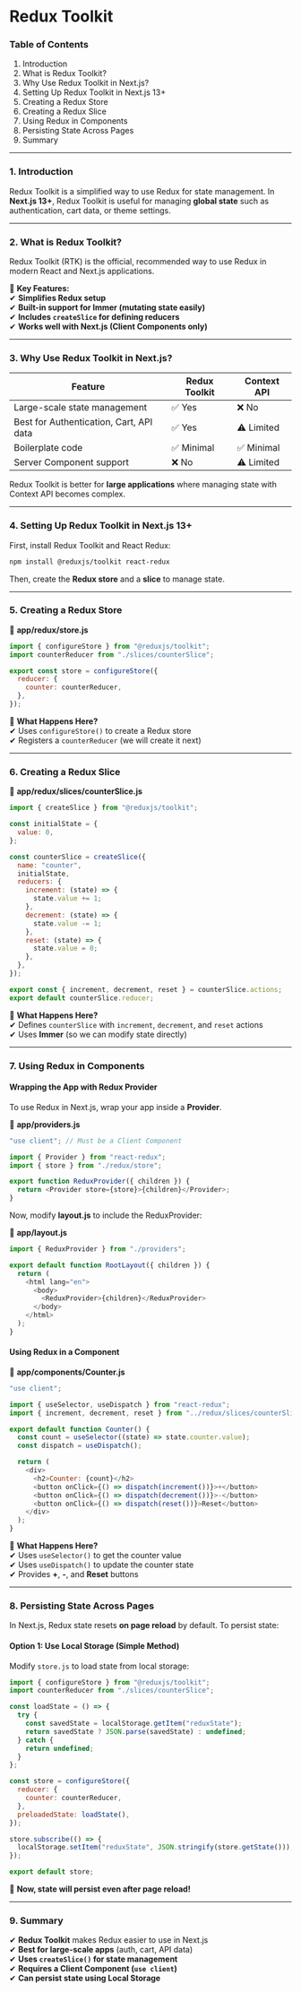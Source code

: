 # Redux Toolkit

### **Table of Contents**

1. Introduction
2. What is Redux Toolkit?
3. Why Use Redux Toolkit in Next.js?
4. Setting Up Redux Toolkit in Next.js 13+
5. Creating a Redux Store
6. Creating a Redux Slice
7. Using Redux in Components
8. Persisting State Across Pages
9. Summary

***

### **1. Introduction**

Redux Toolkit is a simplified way to use Redux for state management. In **Next.js 13+**, Redux Toolkit is useful for managing **global state** such as authentication, cart data, or theme settings.

***

### **2. What is Redux Toolkit?**

Redux Toolkit (RTK) is the official, recommended way to use Redux in modern React and Next.js applications.

📌 **Key Features:**\
✔ **Simplifies Redux setup**\
✔ **Built-in support for Immer (mutating state easily)**\
✔ **Includes `createSlice` for defining reducers**\
✔ **Works well with Next.js (Client Components only)**

***

### **3. Why Use Redux Toolkit in Next.js?**

| Feature                                 | Redux Toolkit | Context API |
| --------------------------------------- | ------------- | ----------- |
| Large-scale state management            | ✅ Yes         | ❌ No        |
| Best for Authentication, Cart, API data | ✅ Yes         | ⚠ Limited   |
| Boilerplate code                        | ✅ Minimal     | ✅ Minimal   |
| Server Component support                | ❌ No          | ⚠ Limited   |

Redux Toolkit is better for **large applications** where managing state with Context API becomes complex.

***

### **4. Setting Up Redux Toolkit in Next.js 13+**

First, install Redux Toolkit and React Redux:

```bash
npm install @reduxjs/toolkit react-redux
```

Then, create the **Redux store** and a **slice** to manage state.

***

### **5. Creating a Redux Store**

📁 **app/redux/store.js**

```javascript
import { configureStore } from "@reduxjs/toolkit";
import counterReducer from "./slices/counterSlice";

export const store = configureStore({
  reducer: {
    counter: counterReducer,
  },
});
```

📌 **What Happens Here?**\
✔ Uses `configureStore()` to create a Redux store\
✔ Registers a `counterReducer` (we will create it next)

***

### **6. Creating a Redux Slice**

📁 **app/redux/slices/counterSlice.js**

```javascript
import { createSlice } from "@reduxjs/toolkit";

const initialState = {
  value: 0,
};

const counterSlice = createSlice({
  name: "counter",
  initialState,
  reducers: {
    increment: (state) => {
      state.value += 1;
    },
    decrement: (state) => {
      state.value -= 1;
    },
    reset: (state) => {
      state.value = 0;
    },
  },
});

export const { increment, decrement, reset } = counterSlice.actions;
export default counterSlice.reducer;
```

📌 **What Happens Here?**\
✔ Defines `counterSlice` with `increment`, `decrement`, and `reset` actions\
✔ Uses **Immer** (so we can modify state directly)

***

### **7. Using Redux in Components**

#### **Wrapping the App with Redux Provider**

To use Redux in Next.js, wrap your app inside a **Provider**.

📁 **app/providers.js**

```javascript
"use client"; // Must be a Client Component

import { Provider } from "react-redux";
import { store } from "./redux/store";

export function ReduxProvider({ children }) {
  return <Provider store={store}>{children}</Provider>;
}
```

Now, modify **layout.js** to include the ReduxProvider:

📁 **app/layout.js**

```javascript
import { ReduxProvider } from "./providers";

export default function RootLayout({ children }) {
  return (
    <html lang="en">
      <body>
        <ReduxProvider>{children}</ReduxProvider>
      </body>
    </html>
  );
}
```

#### **Using Redux in a Component**

📁 **app/components/Counter.js**

```javascript
"use client";

import { useSelector, useDispatch } from "react-redux";
import { increment, decrement, reset } from "../redux/slices/counterSlice";

export default function Counter() {
  const count = useSelector((state) => state.counter.value);
  const dispatch = useDispatch();

  return (
    <div>
      <h2>Counter: {count}</h2>
      <button onClick={() => dispatch(increment())}>+</button>
      <button onClick={() => dispatch(decrement())}>-</button>
      <button onClick={() => dispatch(reset())}>Reset</button>
    </div>
  );
}
```

📌 **What Happens Here?**\
✔ Uses `useSelector()` to get the counter value\
✔ Uses `useDispatch()` to update the counter state\
✔ Provides **+**, **-**, and **Reset** buttons

***

### **8. Persisting State Across Pages**

In Next.js, Redux state resets **on page reload** by default. To persist state:

#### **Option 1: Use Local Storage (Simple Method)**

Modify `store.js` to load state from local storage:

```javascript
import { configureStore } from "@reduxjs/toolkit";
import counterReducer from "./slices/counterSlice";

const loadState = () => {
  try {
    const savedState = localStorage.getItem("reduxState");
    return savedState ? JSON.parse(savedState) : undefined;
  } catch {
    return undefined;
  }
};

const store = configureStore({
  reducer: {
    counter: counterReducer,
  },
  preloadedState: loadState(),
});

store.subscribe(() => {
  localStorage.setItem("reduxState", JSON.stringify(store.getState()));
});

export default store;
```

📌 **Now, state will persist even after page reload!**

***

### **9. Summary**

✔ **Redux Toolkit** makes Redux easier to use in Next.js\
✔ **Best for large-scale apps** (auth, cart, API data)\
✔ **Uses `createSlice()` for state management**\
✔ **Requires a Client Component (`use client`)**\
✔ **Can persist state using Local Storage**
